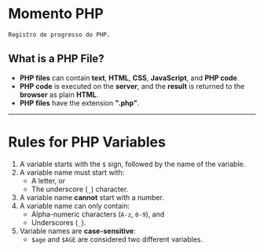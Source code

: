 # Momento PHP
``Registro de progresso do PHP.`` 
## What is a PHP File?

- **PHP files** can contain **text**, **HTML**, **CSS**, **JavaScript**, and **PHP code**.  
- **PHP code** is executed on the **server**, and the **result** is returned to the **browser** as plain **HTML**.  
- **PHP files** have the extension **".php"**.

---

# Rules for PHP Variables

1. A variable starts with the `$` sign, followed by the name of the variable.
2. A variable name must start with:
   - A letter, or
   - The underscore (`_`) character.
3. A variable name **cannot** start with a number.
4. A variable name can only contain:
   - Alpha-numeric characters (`A-z`, `0-9`), and
   - Underscores (`_`).
5. Variable names are **case-sensitive**:
   - `$age` and `$AGE` are considered two different variables.

